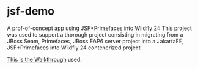 # jsf-demo
A prof-of-concept app using JSF+Primefaces into Wildfly 24
This project was used to support a thorough project consisting in migrating from a JBoss Seam, Primefaces, JBoss EAP6 server project into a JakartaEE, JSF+Primefaces into Wildfly 24 contenerized project

[This is the Walkthrough](https://medium.com/swlh/create-a-primefaces-jsf-project-with-maven-and-wildfly-bb695bed84c8) used.

